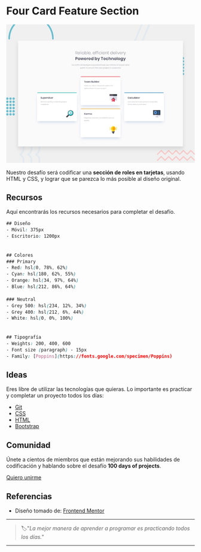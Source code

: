 # Four Card Feature Section

![four card feature section](./img/14-day.jpg)

Nuestro desafío será codificar una **sección de roles en tarjetas**, usando HTML y CSS, y lograr que se parezca lo más posible al diseño original.

## Recursos

Aquí encontrarás los recursos necesarios para completar el desafío.

```css
## Diseño
- Móvil: 375px
- Escritorio: 1200px


## Colores
### Primary
- Red: hsl(0, 78%, 62%)
- Cyan: hsl(180, 62%, 55%)
- Orange: hsl(34, 97%, 64%)
- Blue: hsl(212, 86%, 64%)

### Neutral
- Grey 500: hsl(234, 12%, 34%)
- Grey 400: hsl(212, 6%, 44%)
- White: hsl(0, 0%, 100%)


## Tipografía
- Weights: 200, 400, 600
- Font size (paragraph) - 15px
- Family: [Poppins](https://fonts.google.com/specimen/Poppins)
```

## Ideas

Eres libre de utilizar las tecnologías que quieras. Lo importante es practicar y completar un proyecto todos los días:

- [Git](https://git-scm.com/)
- [CSS](https://www.w3schools.com/css/default.asp)
- [HTML](https://www.w3schools.com/html/default.asp)
- [Bootstrap](https://getbootstrap.com/)

## Comunidad

Únete a cientos de miembros que están mejorando sus habilidades de codificación y hablando sobre el desafío **100 days of projects**.

<a href="https://chat.whatsapp.com/LDaK0dksr8f7FbsTWSf0ww" class="btn">
  Quiero unirme
</a>


## Referencias

- Diseño tomado de: [Frontend Mentor](https://www.frontendmentor.io/challenges/four-card-feature-section-weK1eFYK)

---

> 🏷️"_La mejor manera de aprender a programar es practicando todos los días."_  

---
